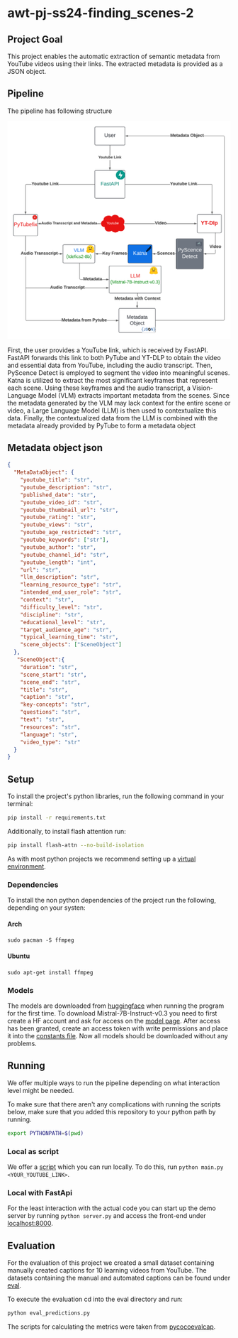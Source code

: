# awt-pj-ss24-finding_scenes-2


## Project Goal

This project enables the automatic extraction of semantic metadata from YouTube videos using their links. The extracted metadata is provided as a JSON object.

## Pipeline

The pipeline has following structure

![alt text](./utils/assets/Pipeline.png)


First, the user provides a YouTube link, which is received by FastAPI. FastAPI forwards this link to both PyTube and YT-DLP to obtain the video and essential data from YouTube, including the audio transcript. Then, PyScence Detect is employed to segment the video into meaningful scenes. Katna is utilized to extract the most significant keyframes that represent each scene. Using these keyframes and the audio transcript, a Vision-Language Model (VLM) extracts important metadata from the scenes. Since the metadata generated by the VLM may lack context for the entire scene or video, a Large Language Model (LLM) is then used to contextualize this data. Finally, the contextualized data from the LLM is combined with the metadata already provided by PyTube to form a metadata object

## Metadata object json

```json
{
  "MetaDataObject": {
    "youtube_title": "str",
    "youtube_description": "str",
    "published_date": "str",
    "youtube_video_id": "str",
    "youtube_thumbnail_url": "str",
    "youtube_rating": "str",
    "youtube_views": "str",
    "youtube_age_restricted": "str",
    "youtube_keywords": ["str"],
    "youtube_author": "str",
    "youtube_channel_id": "str",
    "youtube_length": "int",
    "url": "str",
    "llm_description": "str",
    "learning_resource_type": "str",
    "intended_end_user_role": "str",
    "context": "str",
    "difficulty_level": "str",
    "discipline": "str",
    "educational_level": "str",
    "target_audience_age": "str",
    "typical_learning_time": "str",
    "scene_objects": ["SceneObject"]
  },
   "SceneObject":{
    "duration": "str",
    "scene_start": "str",
    "scene_end": "str",
    "title": "str",
    "caption": "str",
    "key-concepts": "str",
    "questions": "str",
    "text": "str",
    "resources": "str",
    "language": "str",
    "video_type": "str"
  }
}
```
## Setup


To install the project's python libraries, run the following command in your terminal:

```bash
pip install -r requirements.txt
```

Additionally, to install flash attention run:

```bash
pip install flash-attn --no-build-isolation
```

As with most python projects we recommend setting up a [virtual environment](https://docs.python.org/3/library/venv.html).

### Dependencies

To install the non python dependencies of the project run the following, depending on your systen:

#### Arch

`sudo pacman -S ffmpeg`

#### Ubuntu

`sudo apt-get install ffmpeg`

### Models

The models are downloaded from [huggingface](https://huggingface.co/) when running the program for the first time. To download Mistral-7B-Instruct-v0.3 you need to first create a HF account and ask for access on the [model page](https://huggingface.co/mistralai/Mistral-7B-Instruct-v0.3). After access has been granted, create an access token with write permissions and place it into the [constants file](./utils/constants.py). Now all models should be downloaded without any problems. 

## Running

We offer multiple ways to run the pipeline depending on what interaction level might be needed.

To make sure that there aren't any complications with running the scripts below, make sure that you added this repository to your python path by running.

```bash
export PYTHONPATH=$(pwd)
```

### Local as script
We offer a [script](./main.py) which you can run locally. To do this, run ```python main.py <YOUR_YOUTUBE_LINK>```.

### Local with FastApi
For the least interaction with the actual code you can start up the demo server by running ```python server.py``` and access the front-end under [localhost:8000](http://localhost:8000).

## Evaluation

For the evaluation of this project we created a small dataset containing manually created captions for 10 learning videos from YouTube. The datasets containing the manual and automated captions can be found under [eval](./eval).

To execute the evaluation cd into the eval directory and run:

```bash
python eval_predictions.py
```

The scripts for calculating the metrics were taken from [pycocoevalcap](https://github.com/salaniz/pycocoevalcap).
